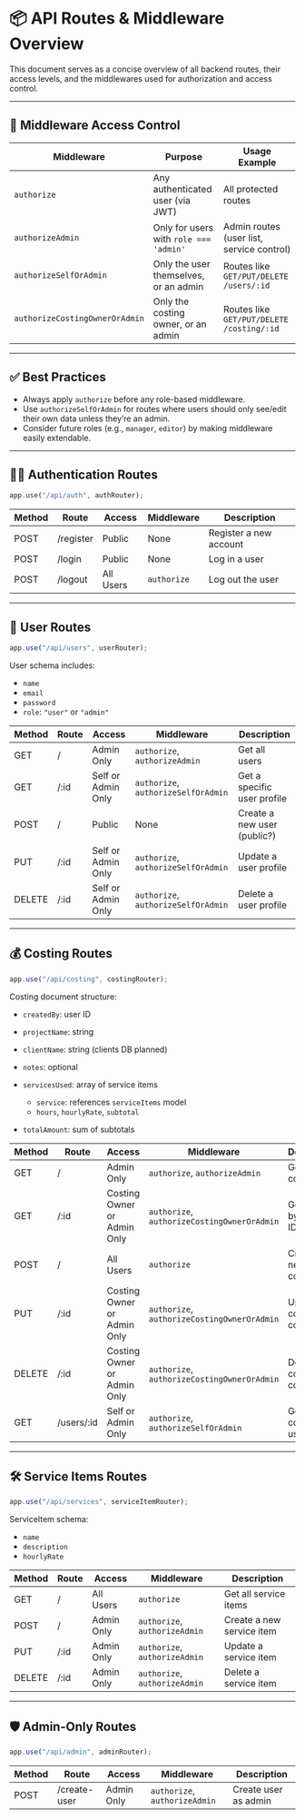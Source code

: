 # 📦 API Routes & Middleware Overview

This document serves as a concise overview of all backend routes, their access levels, and the middlewares used for authorization and access control.

---

## 🧩 Middleware Access Control

| Middleware                     | Purpose                                | Usage Example                             |
| ------------------------------ | -------------------------------------- | ----------------------------------------- |
| `authorize`                    | Any authenticated user (via JWT)       | All protected routes                      |
| `authorizeAdmin`               | Only for users with `role === 'admin'` | Admin routes (user list, service control) |
| `authorizeSelfOrAdmin`         | Only the user themselves, or an admin  | Routes like `GET/PUT/DELETE /users/:id`   |
| `authorizeCostingOwnerOrAdmin` | Only the costing owner, or an admin    | Routes like `GET/PUT/DELETE /costing/:id` |

---

## ✅ Best Practices

- Always apply `authorize` before any role-based middleware.
- Use `authorizeSelfOrAdmin` for routes where users should only see/edit their own data unless they’re an admin.
- Consider future roles (e.g., `manager`, `editor`) by making middleware easily extendable.

---

## 🧑‍💻 Authentication Routes

```js
app.use("/api/auth", authRouter);
```

| Method | Route     | Access    | Middleware  | Description            |
| ------ | --------- | --------- | ----------- | ---------------------- |
| POST   | /register | Public    | None        | Register a new account |
| POST   | /login    | Public    | None        | Log in a user          |
| POST   | /logout   | All Users | `authorize` | Log out the user       |

---

## 👤 User Routes

```js
app.use("/api/users", userRouter);
```

User schema includes:

- `name`
- `email`
- `password`
- `role`: `"user"` or `"admin"`

| Method | Route | Access             | Middleware                          | Description                 |
| ------ | ----- | ------------------ | ----------------------------------- | --------------------------- |
| GET    | /     | Admin Only         | `authorize`, `authorizeAdmin`       | Get all users               |
| GET    | /\:id | Self or Admin Only | `authorize`, `authorizeSelfOrAdmin` | Get a specific user profile |
| POST   | /     | Public             | None                                | Create a new user (public?) |
| PUT    | /\:id | Self or Admin Only | `authorize`, `authorizeSelfOrAdmin` | Update a user profile       |
| DELETE | /\:id | Self or Admin Only | `authorize`, `authorizeSelfOrAdmin` | Delete a user profile       |

---

## 💰 Costing Routes

```js
app.use("/api/costing", costingRouter);
```

Costing document structure:

- `createdBy`: user ID
- `projectName`: string
- `clientName`: string (clients DB planned)
- `notes`: optional
- `servicesUsed`: array of service items

  - `service`: references `serviceItems` model
  - `hours`, `hourlyRate`, `subtotal`

- `totalAmount`: sum of subtotals

| Method | Route       | Access                      | Middleware                                  | Description                  |
| ------ | ----------- | --------------------------- | ------------------------------------------- | ---------------------------- |
| GET    | /           | Admin Only                  | `authorize`, `authorizeAdmin`               | Get all costings             |
| GET    | /\:id       | Costing Owner or Admin Only | `authorize`, `authorizeCostingOwnerOrAdmin` | Get costing by costing ID    |
| POST   | /           | All Users                   | `authorize`                                 | Create a new costing         |
| PUT    | /\:id       | Costing Owner or Admin Only | `authorize`, `authorizeCostingOwnerOrAdmin` | Update costing by costing ID |
| DELETE | /\:id       | Costing Owner or Admin Only | `authorize`, `authorizeCostingOwnerOrAdmin` | Delete costing by costing ID |
| GET    | /users/\:id | Self or Admin Only          | `authorize`, `authorizeSelfOrAdmin`         | Get all costings by user ID  |

---

## 🛠️ Service Items Routes

```js
app.use("/api/services", serviceItemRouter);
```

ServiceItem schema:

- `name`
- `description`
- `hourlyRate`

| Method | Route | Access     | Middleware                    | Description               |
| ------ | ----- | ---------- | ----------------------------- | ------------------------- |
| GET    | /     | All Users  | `authorize`                   | Get all service items     |
| POST   | /     | Admin Only | `authorize`, `authorizeAdmin` | Create a new service item |
| PUT    | /\:id | Admin Only | `authorize`, `authorizeAdmin` | Update a service item     |
| DELETE | /\:id | Admin Only | `authorize`, `authorizeAdmin` | Delete a service item     |

---

## 🛡️ Admin-Only Routes

```js
app.use("/api/admin", adminRouter);
```

| Method | Route        | Access     | Middleware                    | Description          |
| ------ | ------------ | ---------- | ----------------------------- | -------------------- |
| POST   | /create-user | Admin Only | `authorize`, `authorizeAdmin` | Create user as admin |
